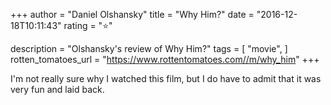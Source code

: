 +++
author = "Daniel Olshansky"
title = "Why Him?"
date = "2016-12-18T10:11:43"
rating = "⭐"

description = "Olshansky's review of Why Him?"
tags = [
    "movie",
]
rotten_tomatoes_url = "https://www.rottentomatoes.com//m/why_him"
+++

I'm not really sure why I watched this film, but I do have to admit that it was very fun and laid back.

